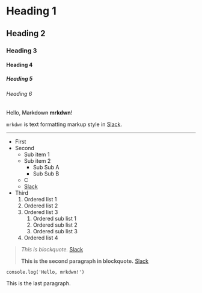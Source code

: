 # Heading 1
## Heading 2
### Heading 3
#### Heading 4
##### Heading 5
###### Heading 6

Hello, ~~Markdown~~ **mrkdwn**!

`mrkdwn` is text formatting markup style in [Slack](https://slack.com/).

---

- First
- Second
   - Sub item 1
   - Sub item 2
     - Sub Sub A
     - Sub Sub B
   - C
   - [Slack](https://slack.com)
- Third
   1. Ordered list 1
   1. Ordered list 2
   1. Ordered list 3
      1. Ordered sub list 1
      1. Ordered sub list 2
      1. Ordered sub list 3
   1. Ordered list 4

> *This is blockquote.*
> [Slack](https://slack.com)
>
> **This is the second paragraph in blockquote.**
> [Slack](https://slack.com)

```
console.log('Hello, mrkdwn!')
```

This is the last paragraph.
